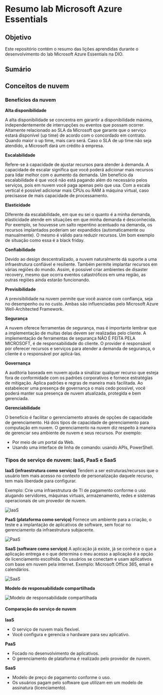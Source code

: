 # Resumo lab Microsoft Azure Essentials

## Objetivo
Este repositório contém o resumo das lições aprendidas durante o desenvolvimento do lab Microsoft Azure Essentials na DIO.

## Sumário



## Conceitos de nuvem
### Benefícios da nuvem

**Alta disponibilidade**

A alta disponibilidade se concentra em garantir a disponibilidade máxima, independentemente de interrupções ou eventos que possam ocorrer.
Altamente relacionado ao SLA da Microsoft que garante que o serviço estará disponível (up time) de acordo com o concordado em contrato. Quando maior o up time, mais caro será. Caso o SLA de up time não seja atendido, a Microsoft dará um crédito à empresa.

**Escalabilidade**

Refere-se à capacidade de ajustar recursos para atender à demanda. A capacidade de escalar significa que você poderá adicionar mais recursos para lidar melhor com o aumento da demanda.
Um benefício da escalabilidade é que você não está pagando além do necessário pelos serviços, pois em nuvem você paga apenas pelo que usa.
Com a escala vertical é possível adicionar mais CPUs ou RAM à máquina virtual, caso precisasse de mais capacidade de processamento.

**Elasticidade**

Diferente da escalabilidade, em que eu sei o quanto é a minha demanda, elasticidade atende em situações em que minha demanda é desconhecida. Por exemplo, se houvesse um salto repentino acentuado na demanda, os recursos implantados poderiam ser expandidos (automaticamente ou manualmente). O mesmo é válido para reduzir recursos. Um bom exemplo de situação como essa é a black friday.

**Confiabilidade**

Devido ao design descentralizado, a nuvem naturalmente dá suporte a uma infraestrutura confiável e resiliente. Também permite implantar recursos em várias regiões do mundo. 
Assim, é possível criar ambientes de disaster recovery, mesmo que ocorra eventos catastróficos em uma região, as outras regiões ainda estarão funcionando.

**Previsibilidade**

A previsibilidade na nuvem permite que você avance com confiança, seja no desempenho ou no custo. Ambas são influenciadas pelo Microsoft Azure Well-Architected Framework.

**Segurança**

A nuvem oferece ferramentas de segurança, mas é importante lembrar que a implementação de muitas delas devem ser realizadas pelo cliente. A implementação de ferramentas de segurança NÃO É FEITA PELA MICROSOFT, é de responsabilidade do cliente.
O provider é responsável por oferecer recursos e serviços para atender a demanda de segurança, o cliente é o responsável por aplicá-las.

**Governança**

A auditoria baseada em nuvem ajuda a sinalizar qualquer recurso que esteja fora de conformidade com os padrões corporativos e fornece estratégias de mitigação.
Aplica padrões e regras de maneira mais facilitada.
Ao estabelecer uma presença de governança o mais cedo possível, você poderá manter sua presença de nuvem atualizada, protegida e bem gerenciada.

**Gerenciabilidade**

O benefício é facilitar o gerenciamento através de opções de capacidade de gerenciamento.
Há dois tipos de capacidade de gerenciamento para computação em nuvem. O gerenciamento na nuvem diz respeito à maneira de gerenciar seu ambiente de nuvem e seus recursos. Por exemplo:
- Por meio de um portal da Web.
- Usando uma interface de linha de comando: usando APIs, PowerShell.

### Tipos de serviço de nuvem: IaaS, PaaS e SaaS

**IaaS (infraestrutura como serviço)**
Tendem a ser estruturas/recursos que o usuário tem mais acesso no contexto de personalização daquele recurso, tem mais liberdade para configurar.

Exemplo: Crie uma infraestrutura de TI de pagamento conforme o uso alugando servidores, máquinas virtuais, armazenamento, redes e sistemas operacionais de um provedor de nuvem.

![IaaS](https://github.com/user-attachments/assets/195cfd7a-926e-4506-8df9-fb12ceaa2093)


**PaaS (plataforma como serviço)**
Fornece um ambiente para a criação, o teste e a implantação de aplicativos de software, sem focar no gerenciamento da infraestrutura subjacente.

![PaaS](https://github.com/user-attachments/assets/8a008490-8394-435b-90e3-4640298eeb56)


**SaaS (software como serviço)**
A aplicação já existe, já se conhece o que a aplicação entrega e o que determina o meu acesso a aplicação é a opção de licenciamento escolhida.
Os usuários se conectam e usam aplicativos com base em nuvem pela internet. Exemplo: Microsoft Office 365, email e calendários.

![SaaS](https://github.com/user-attachments/assets/612abcf0-e396-4efc-956b-dae9bfd1faf0)

**Modelo de responsabilidade compartilhada**

![Modelo de responsabilidade compartilhada](https://github.com/user-attachments/assets/415c5c0d-f633-4595-9518-f4efef769817)

#### Comparação do serviço de nuvem

**IaaS**
- O serviço de nuvem mais flexível.
- Você configura e gerencia o hardware para seu aplicativo.

**PaaS**
- Focado no desenvolvimento de aplicativos.
- O gerenciamento de plataforma é realizado pelo provedor de nuvem.

**SaaS**
- Modelo de preço de pagamento conforme o uso.
- Os usuários pagam pelo software que utilizam em um modelo de assinatura (licenciamento).


